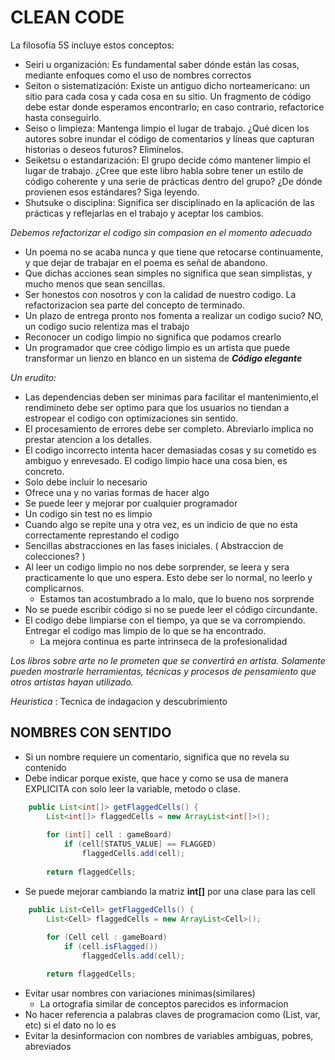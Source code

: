 # CLEAN CODE

La filosofía 5S incluye estos conceptos: 
- Seiri u organización: Es fundamental saber dónde están las cosas, mediante enfoques como el uso de nombres correctos
- Seiton o sistematización: Existe un antiguo dicho norteamericano: un sitio para cada cosa y cada cosa en su sitio. Un fragmento de código debe estar donde esperamos encontrarlo; en caso contrario, refactorice hasta conseguirlo. 
- Seiso o limpieza: Mantenga limpio el lugar de trabajo. ¿Qué dicen los autores sobre inundar el código de comentarios y líneas que capturan historias o deseos futuros? Elimínelos. 
- Seiketsu o estandarización: El grupo decide cómo mantener limpio el lugar de trabajo. ¿Cree que este libro habla sobre tener un estilo de código coherente y una serie de prácticas dentro del grupo? ¿De dónde provienen esos estándares? Siga leyendo. 
- Shutsuke o disciplina: Significa ser disciplinado en la aplicación de las prácticas y reflejarlas en el trabajo y aceptar los cambios.

*Debemos refactorizar el codigo sin compasion en el momento adecuado*
- Un poema no se acaba nunca y que tiene que retocarse continuamente, y que dejar de trabajar en el poema es señal de abandono.
- Que dichas acciones sean simples no significa que sean simplistas, y mucho menos que sean sencillas.
- Ser honestos con nosotros y con la calidad de nuestro codigo. La refactorizacion sea parte del concepto de terminado.
- Un plazo de entrega pronto nos fomenta a realizar un codigo sucio? NO, un codigo sucio relentiza mas el trabajo
- Reconocer un codigo limpio no significa que podamos crearlo
- Un programador que cree código limpio es un artista que puede transformar un lienzo en blanco en un sistema de ***Código elegante***

*Un erudito:* 
- Las dependencias deben ser minimas para facilitar el mantenimiento,el rendimineto debe ser optimo para que los usuarios no tiendan a estropear el codigo con optimizaciones sin sentido.
- El procesamiento de errores debe ser completo. Abreviarlo implica no prestar atencion a los detalles.
- El codigo incorrecto intenta hacer demasiadas cosas y su cometido es ambiguo y enrevesado. El codigo limpio hace una cosa bien, es concreto.
- Solo debe incluir lo necesario
- Ofrece una y no varias formas de hacer algo
- Se puede leer y mejorar por cualquier programador
- Un codigo sin test no es limpio
- Cuando algo se repite una y otra vez, es un indicio de que no esta correctamente represtando el codigo
- Sencillas abstracciones en las fases iniciales. ( Abstraccion de colecciones? )
- Al leer un codigo limpio no nos debe sorprender, se leera y sera practicamente lo que uno espera. Esto debe ser lo normal, no leerlo y complicarnos.
	-   Estamos tan acostumbrado a lo malo, que lo bueno nos sorprende
- No se puede escribir código si no se puede leer el código circundante.
- El codigo debe limpiarse con el tiempo, ya que se va corrompiendo. Entregar el codigo mas limpio de lo que se ha encontrado.
	- La mejora continua es parte intrinseca de la profesionalidad


*Los libros sobre arte no le prometen que se convertirá en artista. Solamente pueden mostrarle herramientas, técnicas y procesos de pensamiento que otros artistas hayan utilizado.*

*Heuristica* : Tecnica de indagacion y descubrimiento


## NOMBRES CON SENTIDO

- Si un nombre requiere un comentario, significa que no revela su contenido
- Debe indicar porque existe, que hace y como se usa de manera EXPLICITA con solo leer la variable, metodo o clase.
```Java
	public List<int[]> getFlaggedCells() { 
		List<int[]> flaggedCells = new ArrayList<int[]>(); 
		
		for (int[] cell : gameBoard) 
			if (cell[STATUS_VALUE] == FLAGGED) 
				flaggedCells.add(cell); 
				
		return flaggedCells;
```

- Se puede mejorar cambiando la matriz **int[]** por una clase para las cell 
```Java
	public List<Cell> getFlaggedCells() { 
		List<Cell> flaggedCells = new ArrayList<Cell>(); 
		
		for (Cell cell : gameBoard) 
			if (cell.isFlagged()) 
				flaggedCells.add(cell); 

		return flaggedCells;
```

- Evitar usar nombres con variaciones minimas(similares)
	- La ortografia similar de conceptos parecidos es informacion
- No hacer referencia a palabras claves de programacion como (List, var, etc) si el dato no lo es
- Evitar la desinformacion con nombres de variables ambiguas, pobres, abreviados
